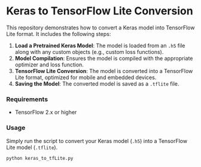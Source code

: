 # Keras to TensorFlow Lite Conversion

This repository demonstrates how to convert a Keras model into TensorFlow Lite format. It includes the following steps:

1. **Load a Pretrained Keras Model**: The model is loaded from an `.h5` file along with any custom objects (e.g., custom loss functions).
2. **Model Compilation**: Ensures the model is compiled with the appropriate optimizer and loss function.
3. **TensorFlow Lite Conversion**: The model is converted into a TensorFlow Lite format, optimized for mobile and embedded devices.
4. **Saving the Model**: The converted model is saved as a `.tflite` file.

### Requirements
- TensorFlow 2.x or higher

### Usage
Simply run the script to convert your Keras model (`.h5`) into a TensorFlow Lite model (`.tflite`).

```bash
python keras_to_tfLite.py

